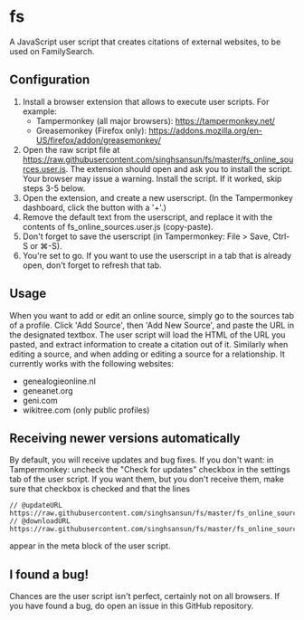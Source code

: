 # fs
A JavaScript user script that creates citations of external websites, to be used on FamilySearch.

## Configuration

1. Install a browser extension that allows to execute user scripts. For example:
   * Tampermonkey (all major browsers): https://tampermonkey.net/
   * Greasemonkey (Firefox only): https://addons.mozilla.org/en-US/firefox/addon/greasemonkey/
2. Open the raw script file at https://raw.githubusercontent.com/singhsansun/fs/master/fs_online_sources.user.js.
The extension should open and ask you to install the script.
Your browser may issue a warning. Install the script. If it worked, skip steps 3-5 below.
3. Open the extension, and create a new userscript. (In the Tampermonkey dashboard, click the button with a '+'.)
4. Remove the default text from the userscript, and replace it with the contents of fs_online_sources.user.js (copy-paste).
5. Don't forget to save the userscript (in Tampermonkey: File > Save, Ctrl-S or ⌘-S).
6. You're set to go. If you want to use the userscript in a tab that is already open, don't forget to refresh that tab.

## Usage

When you want to add or edit an online source, simply go to the sources tab of a profile. Click 'Add Source', then 'Add New Source', and paste the URL in the designated textbox.
The user script will load the HTML of the URL you pasted, and extract information to create a citation out of it.
Similarly when editing a source, and when adding or editing a source for a relationship.
It currently works with the following websites:
* genealogieonline.nl
* geneanet.org
* geni.com
* wikitree.com (only public profiles)

## Receiving newer versions automatically

By default, you will receive updates and bug fixes.
If you don't want: in Tampermonkey: uncheck the "Check for updates" checkbox in the settings tab of the user script.
If you want them, but you don't receive them, make sure that checkbox is checked and that the lines

    // @updateURL    https://raw.githubusercontent.com/singhsansun/fs/master/fs_online_sources.meta.js
    // @downloadURL  https://raw.githubusercontent.com/singhsansun/fs/master/fs_online_sources.user.js

appear in the meta block of the user script.

## I found a bug!

Chances are the user script isn't perfect, certainly not on all browsers. If you have found a bug, do open an issue in this GitHub repository.
